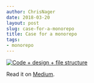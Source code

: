 ```yaml
---
author: ChrisNager
date: 2018-03-20
layout: post
slug: case-for-a-monorepo
title: Case for a monorepo
tags:
- monorepo
---
```


[![Code + design + file structure](/img/monorepo.png)](https://medium.com/air-camera/case-for-a-monorepo-28cebf26e1aa)

Read it on [Medium](https://medium.com/air-camera/case-for-a-monorepo-28cebf26e1aa).
